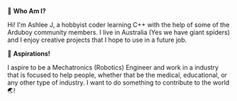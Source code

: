 🤔 **Who Am I?**

Hi! I'm Ashlee J, a hobbyist coder learning C++ with the help of some of the Arduboy community members. I live in Australia (Yes we have giant spiders) and I enjoy creative projects that I hope to use in a future job.

💼 **Aspirations!**

I aspire to be a Mechatronics (Robotics) Engineer and work in a industry that is focused to help people, whether that be the medical, educational, or any other type of industry. I want to do something to contribute to the world 🌏!
